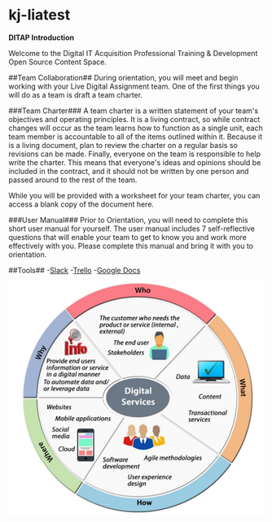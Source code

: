 # kj-liatest
**DITAP Introduction**

Welcome to the Digital IT Acquisition Professional Training & Development Open Source Content Space.

##Team Collaboration##
During orientation, you will meet and begin working with your Live Digital Assignment team. One of the first things you will do as a team is draft a team charter.

###Team Charter###
A team charter is a written statement of your team's objectives and operating principles. It is a living contract, so while contract changes will occur as the team learns how to function as a single unit, each team member is accountable to all of the items outlined within it. Because it is a living document, plan to review the charter on a regular basis so revisions can be made. Finally, everyone on the team is responsible to help write the charter. This means that everyone's ideas and opinions should be included in the contract, and it should not be written by one person and passed around to the rest of the team.

While you will be provided with a worksheet for your team charter, you can access a blank copy of the document here.

###User Manual###
Prior to Orientation, you will need to complete this short user manual for yourself. The user manual includes 7 self-reflective questions that will enable your team to get to know you and work more effectively with you. Please complete this manual and bring it with you to orientation.

##Tools##
-[Slack](https://slack.com/)
-[Trello](https://trello.com/)
-[Google Docs](https://docs.google.com/)


![Digital Services Wheel](https://github.com/kristenjernigan/kj-liatest/blob/main/digital%20services%20wheel.jpg)
